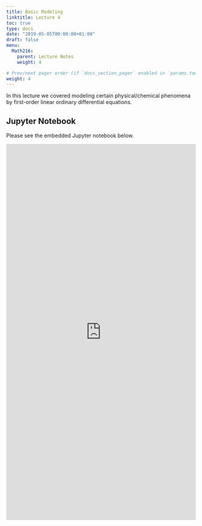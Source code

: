```yaml
---
title: Basic Modeling
linktitle: Lecture 4
toc: true
type: docs
date: "2019-05-05T00:00:00+01:00"
draft: false
menu:
  Math216:
    parent: Lecture Notes
    weight: 4

# Prev/next pager order (if `docs_section_pager` enabled in `params.toml`)
weight: 4
---
```

In this lecture we covered modeling certain physical/chemical phenomena by first-order linear ordinary differential equations.

## Jupyter Notebook
Please see the embedded Jupyter notebook below.

<iframe
      src="http://nbviewer.jupyter.org/url/homepages.uc.edu/~bilman/216notes/216Lecture4.ipynb?flush_cache=true"
      width="100%"
      height="1000px"
      style="border:none;">
    </iframe>
